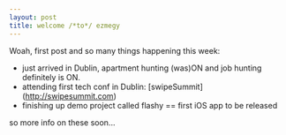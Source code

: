```yaml
---
layout: post
title: welcome /*to*/ ezmegy
---
```


Woah, first post and so many things happening this week:

* just arrived in Dublin, apartment hunting (was)ON and job hunting definitely is ON.
* attending first tech conf in Dublin: [swipeSummit] (http://swipesummit.com)
* finishing up demo project called flashy == first iOS app to be released

so more info on these soon...